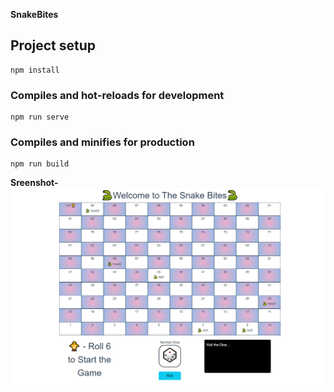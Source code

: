 **SnakeBites**

## Project setup
```
npm install
```

### Compiles and hot-reloads for development
```
npm run serve
```

### Compiles and minifies for production
```
npm run build
```
**Sreenshot-**
![image](https://github.com/himreal9/snakebites/blob/main/SnakeBites.png)

